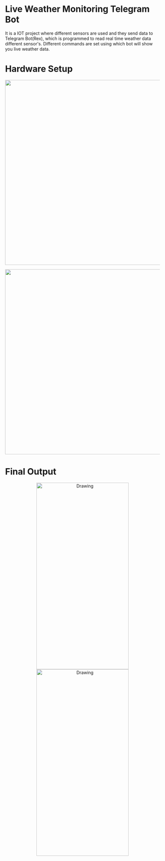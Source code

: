 # Live Weather Monitoring Telegram Bot
It is a IOT project where different sensors are used and they send data to Telegram Bot(Rex), which is programmed to read real time weather data different sensor's. Different commands are set using which bot will show you live weather data.
# Hardware Setup
<p align = "center">
  <img class="center" src = "Code/Sensor Snap-1.jpg" alt = "Drawing" style="width: 1400px; height: 600px">
</p>

<p align = "center">
  <img class="center" src = "Code/Sensor Snap-2.jpg" alt = "Drawing" style="width: 1400px; height: 600px">
</p>

# Final Output
<p align = "center">
  <img class="center" src = "Code/Telegram Snap-1.jpg" alt = "Drawing" style="width: 300px; height: 605px">
  <img class="center" src = "Code/Telegram Snap-2.jpg" alt = "Drawing" style="width: 300px; height: 605px">
</p>

